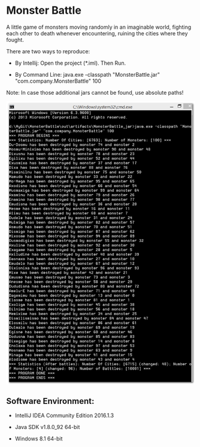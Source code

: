 # Monster Battle
A little game of monsters moving randomly in an imaginable world, fighting each other to death whenever encountering, ruining the cities where they fought.

There are two ways to reproduce:

* By Intellij: Open the project (*.iml). Then Run.

* By Command Line: java.exe -classpath "MonsterBattle.jar" "com.company.MonsterBattle" 100

Note: In case those additional jars cannot be found, use absolute paths!

![Example Run Result](ExampleRun.png)

## Software Environment:

* IntelliJ IDEA Community Edition 2016.1.3

* Java SDK v1.8.0_92 64-bit

* Windows 8.1 64-bit
